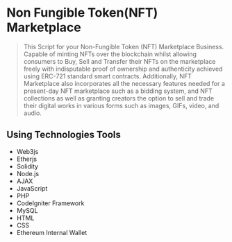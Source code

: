 # Non Fungible Token(NFT) Marketplace

> This Script for your Non-Fungible Token (NFT) Marketplace Business. 
> Capable of minting NFTs over the blockchain whilst allowing consumers to Buy, Sell and Transfer their NFTs on the marketplace freely with indisputable proof of ownership and authenticity achieved using ERC-721 standard smart contracts. 
> Additionally, NFT Marketplace also incorporates all the necessary features needed for a present-day NFT marketplace such as a bidding system, and NFT collections as well as granting creators the option to sell and trade their digital works in various forms such as images, GIFs, video, and audio.

## Using Technologies Tools

- Web3js
- Etherjs
- Solidity
- Node.js
- AJAX
- JavaScript
- PHP
- CodeIgniter Framework
- MySQL
- HTML
- CSS
- Ethereum Internal Wallet





